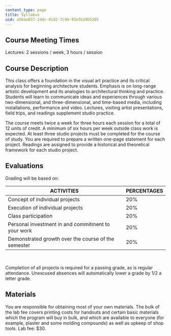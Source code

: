 ```yaml
---
content_type: page
title: Syllabus
uid: a56ae837-1ddc-01d2-7c9d-93e3b29b5265
---
```


Course Meeting Times
--------------------

Lectures: 2 sessions / week, 3 hours / session

Course Description
------------------

This class offers a foundation in the visual art practice and its critical analysis for beginning architecture students. Emphasis is on long-range artistic development and its analogies to architectural thinking and practice. Students will learn to communicate ideas and experiences through various two-dimensional, and three-dimensional, and time-based media, including installations, performance and video. Lectures, visiting artist presentations, field trips, and readings supplement studio practice.

The course meets twice a week for three hours each session for a total of 12 units of credit. A minimum of six hours per week outside class work is expected. At least three studio projects must be completed for the course of study. You are required to prepare a written one-page statement for each project. Readings are assigned to provide a historical and theoretical framework for each studio project.

Evaluations
-----------

Grading will be based on:

| ACTIVITIES | PERCENTAGES |
| --- | --- |
| Concept of individual projects | 20% |
| Execution of individual projects | 20% |
| Class participation | 20% |
| Personal investment in and commitment to your work | 20% |
| Demonstrated growth over the course of the semester | 20% 

  
 

Completion of all projects is required for a passing grade, as is regular attendance. Unexcused absences will automatically lower a grade by 1/2 a letter grade.

Materials
---------

You are responsible for obtaining most of your own materials. The bulk of the lab fee covers printing costs for handouts and certain basic materials which the program will buy in bulk, and which are available to everyone (for example, plaster and some molding compounds) as well as upkeep of shop tools. Lab fee: $30.